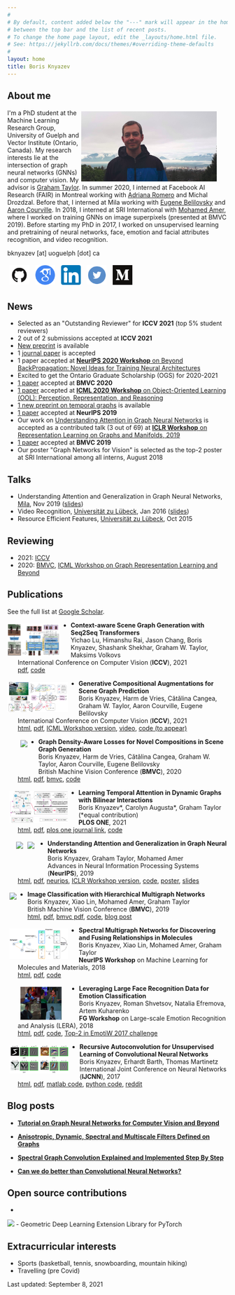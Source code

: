```yaml
---
#
# By default, content added below the "---" mark will appear in the home page
# between the top bar and the list of recent posts.
# To change the home page layout, edit the _layouts/home.html file.
# See: https://jekyllrb.com/docs/themes/#overriding-theme-defaults
#
layout: home
title: Boris Knyazev
---
```


## About me

<img src="assets/boris_5.png" height="160" style="float:right; margin:5px 25px 5px 5px">

I'm a PhD student at the Machine Learning Research Group, University of Guelph and Vector Institute (Ontario, Canada). My research interests lie at the intersection of graph neural networks (GNNs) and computer vision. 
My advisor is [Graham Taylor](https://www.gwtaylor.ca/). In summer 2020, I interned at Facebook AI Research (FAIR) in Montreal working with [‪Adriana Romero](https://sites.google.com/site/adriromsor/) and Michal Drozdzal. Before that, I interned at Mila working with [Eugene Belilovsky](http://eugenium.github.io/) and [Aaron Courville](https://mila.quebec/en/person/aaron-courville/). In 2018, I interned at SRI International with [Mohamed Amer](https://mohamedramer.com/), where I worked on training GNNs on image superpixels (presented at BMVC 2019).
Before starting my PhD in 2017, I worked on unsupervised learning and pretraining of neural networks, face, emotion and facial attributes recognition, and video recognition.

bknyazev [at] uoguelph [dot] ca

<a href="https://github.com/bknyaz">
<img src="assets/github.png" height="45" style="float:top; margin:5px"></a>
<a href="https://scholar.google.ca/citations?user=Dp9VFB0AAAAJ&hl">
<img src="assets/google_scholar.png" height="45" style="float:top; margin:5px"></a>
<a href="https://www.linkedin.com/in/boris-knyazev-39690948/">
<img src="assets/linkedin.png" height="45" style="float:top; margin:5px"></a>
<a href="https://twitter.com/BorisAKnyazev">
<img src="assets/twitter.png" height="45" style="float:top; margin:5px"></a>
<a href="https://medium.com/@BorisAKnyazev">
<img src="assets/medium.png" height="45" style="float:top; margin:5px"></a>

## News

- Selected as an "Outstanding Reviewer" for **ICCV 2021** (top 5% student reviewers)
- 2 out of 2 submissions accepted at **ICCV 2021**
- [New preprint](https://arxiv.org/abs/2007.05756) is available
- 1 [journal paper](https://journals.plos.org/plosone/article?id=10.1371/journal.pone.0247936) is accepted
- 1 paper accepted at [**NeurIPS 2020 Workshop** on Beyond BackPropagation: Novel Ideas for Training Neural Architectures](https://beyondbackprop.github.io/)
- Excited to get the Ontario Graduate Scholarship (OGS) for 2020-2021
- [1 paper](https://arxiv.org/abs/2005.08230) accepted at **BMVC 2020**
- [1 paper](https://arxiv.org/abs/2007.05756) accepted at [**ICML 2020 Workshop** on Object-Oriented Learning (OOL): Perception, Representation, and Reasoning](https://oolworkshop.github.io/program/ool_21.html)
- [1 new preprint on temporal graphs](https://arxiv.org/abs/1909.10367) is available
- [1 paper](https://arxiv.org/abs/1905.02850) accepted at **NeurIPS 2019**
- Our work on [Understanding Attention in Graph Neural Networks](https://rlgm.github.io/papers/54.pdf) is accepted as a contributed talk (3 out of 69) at [**ICLR Workshop** on Representation Learning on Graphs and Manifolds, 2019](https://rlgm.github.io/papers/)
- [1 paper](https://arxiv.org/abs/1907.09000) accepted at **BMVC 2019**
- Our poster "Graph Networks for Vision" is selected as the top-2 poster at SRI International among all interns, August 2018

## Talks

- Understanding Attention and Generalization in Graph Neural Networks, [Mila](https://mila.quebec/), Nov 2019 ([slides](https://drive.google.com/open?id=1HcmhSEnf8ll6-BxXK1PiGzcXDa6BbKnC))
- Video Recognition, [Universität zu Lübeck](https://www.inb.uni-luebeck.de/home.html), Jan 2016 ([slides](https://drive.google.com/file/d/1zQBsY2O9a9w7to9toiu1xNbnBxqnsyqi/view?usp=sharing))
- Resource Efficient Features, [Universität zu Lübeck](https://www.inb.uni-luebeck.de/home.html), Oct 2015

## Reviewing

- 2021: [ICCV](http://iccv2021.thecvf.com/home)
- 2020: [BMVC](https://www.bmvc2020-conference.com/),  [ICML Workshop on Graph Representation Learning and Beyond](https://grlplus.github.io/)

## Publications
See the full list at [Google Scholar](https://scholar.google.ca/citations?user=Dp9VFB0AAAAJ&hl).

<img src="assets/seq2seq.png" height="75" style="float:left; margin:5px 25px 0px 0px">

- **Context-aware Scene Graph Generation with Seq2Seq Transformers**<br/>
Yichao Lu, Himanshu Rai, Jason Chang, Boris Knyazev, Shashank Shekhar, Graham W. Taylor, Maksims Volkovs<br/> 
International Conference on Computer Vision (**ICCV**), 2021 <br/>
[pdf](http://www.cs.utoronto.ca/~mvolkovs/ICCV2021_Transformer_SGG.pdf), [code](https://github.com/layer6ai-labs/SGG-Seq2Seq)

<img src="assets/gan.png" height="69" style="float:left; margin:5px 25px 0px 0px">

- **Generative Compositional Augmentations for Scene Graph Prediction**<br/>
Boris Knyazev, Harm de Vries, Cătălina Cangea, Graham W. Taylor, Aaron Courville, Eugene Belilovsky<br/> 
International Conference on Computer Vision (**ICCV**), 2021 <br/> 
[html](https://arxiv.org/abs/2007.05756), [pdf](https://arxiv.org/pdf/2007.05756.pdf), [ICML Workshop version](https://github.com/oolworkshop/oolworkshop.github.io/blob/master/pdf/OOL_21.pdf), [video](https://oolworkshop.github.io/program/ool_21.html), [code (to appear)](https://github.com/bknyaz/sgg)


<img src="https://github.com/bknyaz/sgg/blob/master/figs/2320504_ours_zs_graph_ours.png?raw=true" height="73" style="float:left; margin:5px 25px 5px 30px">

- **Graph Density-Aware Losses for Novel Compositions in Scene Graph Generation**<br/>
Boris Knyazev, Harm de Vries, Cătălina Cangea, Graham W. Taylor, Aaron Courville, Eugene Belilovsky<br/> British Machine Vision Conference (**BMVC**), 2020 <br/>[html](https://arxiv.org/abs/2005.08230), [pdf](https://arxiv.org/pdf/2005.08230.pdf), [bmvc](https://www.bmvc2020-conference.com/conference/papers/paper_0378.html), [code](https://github.com/bknyaz/sgg)


<img src="assets/ldg.png" height="73" style="float:left; margin:5px 25px 5px 5px">

- **Learning Temporal Attention in Dynamic Graphs with Bilinear Interactions**<br/>
Boris Knyazev\*, Carolyn Augusta\*, Graham Taylor (\*equal contribution) <br/>**PLOS ONE**, 2021 <br/> [html](https://arxiv.org/abs/1909.10367), [pdf](https://arxiv.org/pdf/1909.10367.pdf), [plos one journal link](https://journals.plos.org/plosone/article?id=10.1371/journal.pone.0247936), [code](https://github.com/uoguelph-mlrg/LDG)


<img src="https://raw.githubusercontent.com/bknyaz/graph_attention_pool/master/data/mnist_animation.gif" height="75" style="float:left; margin:5px 5px 5px 20px">
<img src="https://raw.githubusercontent.com/bknyaz/graph_attention_pool/master/data/triangles_animation.gif" height="75" style="float:left; margin:5px 30px 5px 5px">

- **Understanding Attention and Generalization in Graph Neural Networks**<br/> Boris Knyazev, Graham Taylor, Mohamed Amer<br/> Advances in Neural Information Processing Systems (**NeurIPS**), 2019 <br/>[html](https://arxiv.org/abs/1905.02850), [pdf](https://arxiv.org/pdf/1905.02850.pdf), [neurips](https://papers.nips.cc/paper/8673-understanding-attention-and-generalization-in-graph-neural-networks), [ICLR Workshop version](https://rlgm.github.io/papers/54.pdf), [code](https://github.com/bknyaz/graph_attention_pool), [poster](https://drive.google.com/open?id=1COefg8JADh7mgI1uh0vB6euadpOmjH27), [slides](https://drive.google.com/open?id=1HcmhSEnf8ll6-BxXK1PiGzcXDa6BbKnC)


<img src="https://miro.medium.com/max/995/0*DQEo8wicTlkyZeC1" height="70" style="float:left; margin:5px 25px 5px 5px">

- **Image Classification with Hierarchical Multigraph Networks**<br/> Boris Knyazev, Xiao Lin, Mohamed Amer, Graham Taylor<br/> British Machine Vision Conference (**BMVC**), 2019 <br/>[html](https://arxiv.org/abs/1907.09000), [pdf](https://arxiv.org/pdf/1907.09000.pdf), [bmvc pdf](https://bmvc2019.org/wp-content/uploads/papers/1186-paper.pdf), [code](https://github.com/bknyaz/bmvc_2019), [blog post](https://towardsdatascience.com/can-we-do-better-than-convolutional-neural-networks-46ed90fed807)


<img src="assets/neuripsW2018.png" height="70" style="float:left; margin:5px 25px 5px 5px">

- **Spectral Multigraph Networks for Discovering and Fusing Relationships in Molecules**<br/> Boris Knyazev, Xiao Lin, Mohamed Amer, Graham Taylor<br/>**NeurIPS Workshop** on Machine Learning for Molecules and Materials, 2018<br/> [html](https://arxiv.org/abs/1811.09595), [pdf](https://arxiv.org/pdf/1811.09595.pdf), [code](https://github.com/bknyaz/graph_nn)


<img src="assets/emotiw.png" height="75" style="float:left; margin:5px 40px 5px 30px">

- **Leveraging Large Face Recognition Data for Emotion Classification**<br/>Boris Knyazev, Roman Shvetsov, Natalia Efremova, Artem Kuharenko<br/>**FG Workshop** on Large-scale Emotion Recognition and Analysis (LERA), 2018<br/>
[html](https://arxiv.org/abs/1711.04598), [pdf](https://arxiv.org/pdf/1711.04598.pdf), [code](https://github.com/bknyaz/emotiw), [Top-2 in EmotiW 2017 challenge](https://sites.google.com/site/emotiwchallenge/)


<img src="assets/ijcnn.png" height="65" style="float:left; margin:5px 25px 5px 5px">

- **Recursive Autoconvolution for Unsupervised Learning of Convolutional Neural Networks**<br/> Boris Knyazev, Erhardt Barth, Thomas Martinetz<br/> International Joint Conference on Neural Networks (**IJCNN**), 2017<br/>[html](https://arxiv.org/abs/1606.00611), [pdf](https://arxiv.org/pdf/1606.00611.pdf), [matlab code](https://github.com/bknyaz/autocnn_unsup), [python code](https://github.com/bknyaz/autocnn_unsup_py), [reddit](https://www.reddit.com/r/MachineLearning/comments/bgegk0/recursive_autoconvolution_for_unsupervised/)


## Blog posts

- **[Tutorial on Graph Neural Networks for Computer Vision and Beyond](https://medium.com/@BorisAKnyazev/tutorial-on-graph-neural-networks-for-computer-vision-and-beyond-part-1-3d9fada3b80d)**

- **[Anisotropic, Dynamic, Spectral and Multiscale Filters Defined on Graphs](https://towardsdatascience.com/tutorial-on-graph-neural-networks-for-computer-vision-and-beyond-part-2-be6d71d70f49)**

- **[Spectral Graph Convolution Explained and Implemented Step By Step](https://towardsdatascience.com/spectral-graph-convolution-explained-and-implemented-step-by-step-2e495b57f801)**

- **[Can we do better than Convolutional Neural Networks?](https://towardsdatascience.com/can-we-do-better-than-convolutional-neural-networks-46ed90fed807)**

## Open source contributions

- <a href="https://github.com/rusty1s/pytorch_geometric">
<img src="https://raw.githubusercontent.com/rusty1s/pytorch_geometric/master/docs/source/_static/img/pyg_logo_text.svg?sanitize=true" height="48"></a> - Geometric Deep Learning Extension Library for PyTorch

## Extracurricular interests

- Sports (basketball, tennis, snowboarding, mountain hiking)
- Travelling (pre Covid)

Last updated: September 8, 2021
